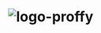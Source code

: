# ![logo-proffy](https://user-images.githubusercontent.com/60022350/89736446-d33ce680-da3f-11ea-897d-9980d977d028.png)
